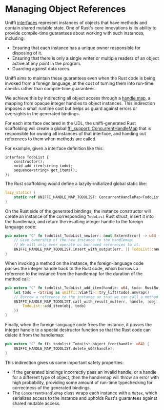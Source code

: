 # Managing Object References

Uniffi [interfaces](../udl/interfaces.md) represent instances of objects
that have methods and contain shared mutable state. One of Rust's core innovations
is its ability to provide compile-time guarantees about working with such instances,
including:

* Ensuring that each instance has a unique owner responsible for disposing of it.
* Ensuring that there is only a single writer *or* multiple readers of an object
  active at any point in the program.
* Guarding against data races.

Uniffi aims to maintain these guarantees even when the Rust code is being invoked
from a foreign language, at the cost of turning them into run-time checks rather
than compile-time guarantees.

We achieve this by indirecting all object access through a
[handle map](https://docs.rs/ffi-support/0.4.0/ffi_support/handle_map/index.html),
a mapping from opaque integer handles to object instances. This indirection
imposes a small runtime cost but helps us guard against errors or oversights
in the generated bindings.

For each interface declared in the UDL, the uniffi-generated Rust scaffolding
will create a global [ffi_support::ConcurrentHandleMap](https://docs.rs/ffi-support/0.4.0/ffi_support/handle_map/struct.ConcurrentHandleMap.html) that is responsible for owning all instances
of that interface, and handing out references to them when methods are called.

For example, given a interface definition like this:

```idl
interface TodoList {
    constructor();
    void add_item(string todo);
    sequence<string> get_items();
};
```

The Rust scaffolding would define a lazyily-initialized global static like:

```rust
lazy_static! {
    static ref UNIFFI_HANDLE_MAP_TODOLIST: ConcurrentHandleMap<TodoList> = ConcurrentHandleMap::new();
}
```

On the Rust side of the generated bindings, the instance constructor will create an instance of the
corresponding `TodoList` Rust struct, insert it into the handlemap, and return the resulting integer
handle to the foreign language code:

```rust
pub extern "C" fn todolist_TodoList_new(err: &mut ExternError) -> u64 {
    // Give ownership of the new instance to the handlemap.
    // We will only ever operate on borrowed references to it.
    UNIFFI_HANDLE_MAP_TODOLIST.insert_with_output(err, || TodoList::new())
}
```

When invoking a method on the instance, the foreign-language code passes the integer handle back
to the Rust code, which borrows a reference to the instance from the handlemap for the duration
of the method call:

```rust
pub extern "C" fn todolist_TodoList_add_item(handle: u64, todo: RustBuffer, err: &mut ExternError) -> () {
    let todo = <String as uniffi::ViaFfi>::try_lift(todo).unwrap()
    // Borrow a reference to the instance so that we can call a method on it.
    UNIFFI_HANDLE_MAP_TODOLIST.call_with_result_mut(err, handle, |obj| -> Result<(), TodoError> {
        TodoList::add_item(obj, todo)
    })
}
```

Finally, when the foreign-language code frees the instance, it passes the integer handle to
a special destructor function so that the Rust code can delete it from the handlemap:

```rust
pub extern "C" fn ffi_todolist_TodoList_object_free(handle: u64) {
    UNIFFI_HANDLE_MAP_TODOLIST.delete_u64(handle);
}
```

This indirection gives us some important safety properties:

* If the generated bindings incorrectly pass an invalid handle, or a handle for a different type of object,
  then the handlemap will throw an error with high probability, providing some amount of run-time typechecking
  for correctness of the generated bindings.
* The `ConcurrentHandleMap` class wraps each instance with a `Mutex`, which serializes access to the instance
  and upholds Rust's guarantees against shared mutable access.